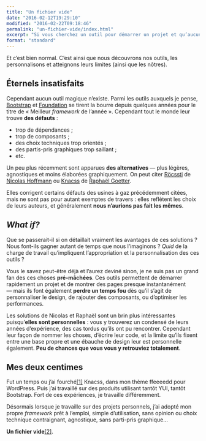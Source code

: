 ```yaml
---
title: "Un fichier vide"
date: "2016-02-12T19:29:10"
modified: "2016-02-22T09:18:46"
permalink: "un-fichier-vide/index.html"
excerpt: "Si vous cherchez un outil pour démarrer un projet et qu’aucun _framework_ ne vous plaît, nʼoubliez pas cette option. Elle vous sierra à merveille. [Lire la suite de «&nbsp;Un fichier vide&nbsp;» →](https://www.ffoodd.fr/un-fichier-vide/)"
format: "standard"
---
```

Et c’est bien normal. C’est ainsi que nous découvrons nos outils, les personnalisons et atteignons leurs limites (ainsi que les nôtres).

## Éternels insatisfaits

Cependant aucun outil magique n’existe. Parmi les outils auxquels je pense, [Bootstrap](http://getbootstrap.com/) et [Foundation](http://foundation.zurb.com/) se tirent la bourre depuis quelques années pour le titre de «&nbsp;Meilleur _framework_ de l’année&nbsp;». Cependant tout le monde leur trouve **des défauts**&nbsp;:

* trop de dépendances&nbsp;;
* trop de composants&nbsp;;
* des choix techniques trop orientés&nbsp;;
* des partis-pris graphiques trop saillant&nbsp;;
* etc.

Un peu plus récemment sont apparues **des alternatives** —&nbsp;plus légères, agnostiques et moins élaborées graphiquement. On peut citer [Röcssti](https://rocssti.net/) de [Nicolas Hoffmann](http://www.nicolas-hoffmann.net/) ou [Knacss](http://knacss.com/) de [Raphaël Goetter](http://www.goetter.fr/).

Elles corrigent certains défauts des usines à gaz précédemment citées, mais ne sont pas pour autant exemptes de travers&nbsp;: elles reflètent les choix de leurs auteurs, et généralement **nous n’aurions pas fait les mêmes**.

## _What if?_

Que se passerait-il si on détaillait vraiment les avantages de ces solutions&nbsp;? Nous font-ils gagner autant de temps que nous l’imaginons&nbsp;? _Quid_ de la charge de travail qu’impliquent l’appropriation et la personnalisation des ces outils&nbsp;?

Vous le savez peut-être déjà et l’aurez deviné sinon, je ne suis pas un grand fan des ces choses **pré-mâchées**. Ces outils permettent de démarrer rapidement un projet et de montrer des pages presque instantanément —&nbsp;mais ils font également **perdre un temps fou** dès qu’il s’agit de personnaliser le design, de rajouter des composants, ou d’optimiser les performances.

Les solutions de Nicolas et Raphaël sont un brin plus intéressantes puisqu’**elles sont personnelles**&nbsp;: vous y trouverez un condensé de leurs années d’expérience, des cas tordus qu’ils ont pu rencontrer. Cependant leur façon de nommer les choses, d’écrire leur code, et la limite qu’ils fixent entre une base propre et une ébauche de design leur est personnelle également. **Peu de chances que vous vous y retrouviez totalement**.

## Mes deux centimes

Fut un temps ou j’ai fourché[\[1\]](https://www.ffoodd.fr/un-fichier-vide/#note-1 "De l’anglicisme « forké » que je n’aime guère.") Knacss, dans mon thème ffeeeedd pour WordPress. Puis j’ai travaillé sur des produits utilisant tantôt YUI, tantôt Bootstrap. Fort de ces expériences, je travaille différemment.

Désormais lorsque je travaille sur des projets personnels, j’ai adopté mon propre _framework_ prêt à l’emploi, simple d’utilisation, sans opinion ou choix technique contraignant, agnostique, sans parti-pris graphique…

**Un fichier vide**[\[2\]](https://www.ffoodd.fr/un-fichier-vide/#note-2 "Saint-Exupéry disait que « le désert est la seule chose qui ne puisse être détruite que par la construction ». J’y vois un lien :)").

